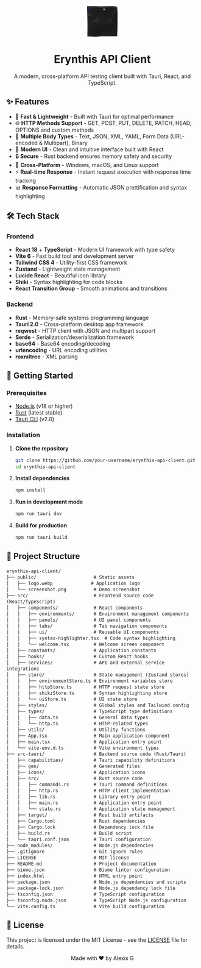 <div align="center">
  <img src="public/screenshot.png" alt="Erynthis API Client Logo" width="80" height="80">
  
  # Erynthis API Client
  
  A modern, cross-platform API testing client built with Tauri, React, and TypeScript.
</div>

## ✨ Features

- 🚀 **Fast & Lightweight** - Built with Tauri for optimal performance
- 🌐 **HTTP Methods Support** - GET, POST, PUT, DELETE, PATCH, HEAD, OPTIONS and custom methods
- 📝 **Multiple Body Types** - Text, JSON, XML, YAML, Form Data (URL-encoded & Multipart), Binary
- 🎨 **Modern UI** - Clean and intuitive interface built with React
- 🔒 **Secure** - Rust backend ensures memory safety and security
- 💾 **Cross-Platform** - Windows, macOS, and Linux support
- ⚡ **Real-time Response** - Instant request execution with response time tracking
- 📊 **Response Formatting** - Automatic JSON prettification and syntax highlighting

## 🛠️ Tech Stack

### Frontend
- **React 18** + **TypeScript** - Modern UI framework with type safety
- **Vite 6** - Fast build tool and development server
- **Tailwind CSS 4** - Utility-first CSS framework
- **Zustand** - Lightweight state management
- **Lucide React** - Beautiful icon library
- **Shiki** - Syntax highlighting for code blocks
- **React Transition Group** - Smooth animations and transitions

### Backend
- **Rust** - Memory-safe systems programming language
- **Tauri 2.0** - Cross-platform desktop app framework
- **reqwest** - HTTP client with JSON and multipart support
- **Serde** - Serialization/deserialization framework
- **base64** - Base64 encoding/decoding
- **urlencoding** - URL encoding utilities
- **roxmltree** - XML parsing

## 🚀 Getting Started

### Prerequisites

- [Node.js](https://nodejs.org/) (v18 or higher)
- [Rust](https://www.rust-lang.org/tools/install) (latest stable)
- [Tauri CLI](https://tauri.app/v1/guides/getting-started/prerequisites) (v2.0)

### Installation

1. **Clone the repository**
   ```bash
   git clone https://github.com/your-username/erynthis-api-client.git
   cd erynthis-api-client
   ```

2. **Install dependencies**
   ```bash
   npm install
   ```

3. **Run in development mode**
   ```bash
   npm run tauri dev
   ```

4. **Build for production**
   ```bash
   npm run tauri build
   ```
   
   
## 📂 Project Structure

```
erynthis-api-client/
├── public/                     # Static assets
│   ├── logo.webp              # Application logo
│   └── screenshot.png          # Demo screenshot
├── src/                        # Frontend source code (React/TypeScript)
│   ├── components/             # React components
│   │   ├── environments/       # Environment management components
│   │   ├── panels/             # UI panel components
│   │   ├── tabs/               # Tab navigation components
│   │   ├── ui/                 # Reusable UI components
│   │   ├── syntax-highlighter.tsx  # Code syntax highlighting
│   │   └── welcome.tsx         # Welcome screen component
│   ├── constants/              # Application constants
│   ├── hooks/                  # Custom React hooks
│   ├── services/               # API and external service integrations
│   ├── store/                  # State management (Zustand stores)
│   │   ├── environmentStore.ts # Environment variables store
│   │   ├── httpStore.ts        # HTTP request state store
│   │   ├── shikiStore.ts       # Syntax highlighting store
│   │   └── uiStore.ts          # UI state store
│   ├── styles/                 # Global styles and Tailwind config
│   ├── types/                  # TypeScript type definitions
│   │   ├── data.ts             # General data types
│   │   └── http.ts             # HTTP-related types
│   ├── utils/                  # Utility functions
│   ├── App.tsx                 # Main application component
│   ├── main.tsx                # Application entry point
│   └── vite-env.d.ts           # Vite environment types
├── src-tauri/                  # Backend source code (Rust/Tauri)
│   ├── capabilities/           # Tauri capability definitions
│   ├── gen/                    # Generated files
│   ├── icons/                  # Application icons
│   ├── src/                    # Rust source code
│   │   ├── commands.rs         # Tauri command definitions
│   │   ├── http.rs             # HTTP client implementation
│   │   ├── lib.rs              # Library entry point
│   │   ├── main.rs             # Application entry point
│   │   └── state.rs            # Application state management
│   ├── target/                 # Rust build artifacts
│   ├── Cargo.toml              # Rust dependencies
│   ├── Cargo.lock              # Dependency lock file
│   ├── build.rs                # Build script
│   └── tauri.conf.json         # Tauri configuration
├── node_modules/               # Node.js dependencies
├── .gitignore                  # Git ignore rules
├── LICENSE                     # MIT license
├── README.md                   # Project documentation
├── biome.json                  # Biome linter configuration
├── index.html                  # HTML entry point
├── package.json                # Node.js dependencies and scripts
├── package-lock.json           # Node.js dependency lock file
├── tsconfig.json               # TypeScript configuration
├── tsconfig.node.json          # TypeScript Node.js configuration
└── vite.config.ts              # Vite build configuration
```

## 📝 License

This project is licensed under the MIT License - see the [LICENSE](LICENSE) file for details.

<div align="center">
  Made with ❤️ by Alexis G
</div>
